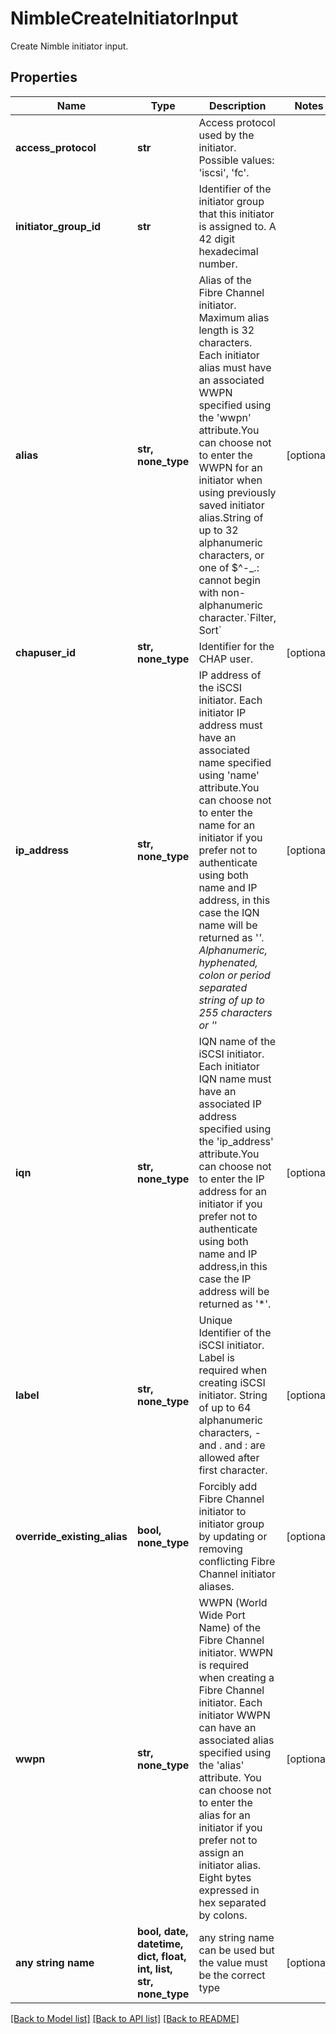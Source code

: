 # NimbleCreateInitiatorInput

Create Nimble initiator input.

## Properties
Name | Type | Description | Notes
------------ | ------------- | ------------- | -------------
**access_protocol** | **str** | Access protocol used by the initiator. Possible values: &#39;iscsi&#39;, &#39;fc&#39;. | 
**initiator_group_id** | **str** | Identifier of the initiator group that this initiator is assigned to. A 42 digit hexadecimal number. | 
**alias** | **str, none_type** | Alias of the Fibre Channel initiator. Maximum alias length is 32 characters. Each initiator alias must have an associated WWPN specified using the &#39;wwpn&#39; attribute.You can choose not to enter the WWPN for an initiator when using previously saved initiator alias.String of up to 32 alphanumeric characters, or one of $^-_.: cannot begin with non-alphanumeric character.&#x60;Filter, Sort&#x60; | [optional] 
**chapuser_id** | **str, none_type** | Identifier for the CHAP user. | [optional] 
**ip_address** | **str, none_type** | IP address of the iSCSI initiator. Each initiator IP address must have an associated name specified using &#39;name&#39; attribute.You can choose not to enter the name for an initiator if you prefer not to authenticate using both name and IP address, in this case the IQN name will be returned as &#39;*&#39;. Alphanumeric, hyphenated, colon or period separated string of up to 255 characters or &#39;*&#39; | [optional] 
**iqn** | **str, none_type** | IQN name of the iSCSI initiator. Each initiator IQN name must have an associated IP address specified using the &#39;ip_address&#39; attribute.You can choose not to enter the IP address for an initiator if you prefer not to authenticate using both name and IP address,in this case the IP address will be returned as &#39;*&#39;. | [optional] 
**label** | **str, none_type** | Unique Identifier of the iSCSI initiator. Label is required when creating iSCSI initiator. String of up to 64 alphanumeric characters, - and . and : are allowed after first character. | [optional] 
**override_existing_alias** | **bool, none_type** | Forcibly add Fibre Channel initiator to initiator group by updating or removing conflicting Fibre Channel initiator aliases. | [optional] 
**wwpn** | **str, none_type** | WWPN (World Wide Port Name) of the Fibre Channel initiator. WWPN is required when creating a Fibre Channel initiator. Each initiator WWPN can have an associated alias specified using the &#39;alias&#39; attribute. You can choose not to enter the alias for an initiator if you prefer not to assign an initiator alias. Eight bytes expressed in hex separated by colons. | [optional] 
**any string name** | **bool, date, datetime, dict, float, int, list, str, none_type** | any string name can be used but the value must be the correct type | [optional]

[[Back to Model list]](../README.md#documentation-for-models) [[Back to API list]](../README.md#documentation-for-api-endpoints) [[Back to README]](../README.md)


